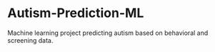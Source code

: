 # Autism-Prediction-ML
Machine learning project predicting autism based on behavioral and screening data.
